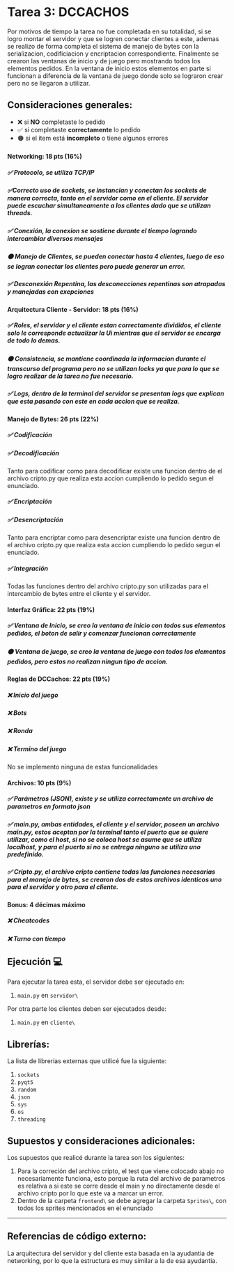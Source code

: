 # Tarea 3: DCCACHOS


Por motivos de tiempo la tarea no fue completada en su totalidad, si se logro montar el servidor y que se logren conectar clientes a este, ademas se realizo de forma completa el sistema de manejo de bytes con la serializacion, codificiacion y encriptacion correspondiente. Finalmente se crearon las ventanas de inicio y de juego pero mostrando todos los elementos pedidos. En la ventana de inicio estos elementos en parte si funcionan a diferencia de la ventana de juego donde solo se lograron crear pero no se llegaron a utilizar.


## Consideraciones generales:


- ❌ si **NO** completaste lo pedido
- ✅ si completaste **correctamente** lo pedido
- 🟠 si el item está **incompleto** o tiene algunos errores


#### Networking: 18 pts (16%)
##### ✅ Protocolo, se utiliza TCP/IP
##### ✅Correcto uso de sockets, se instancian y conectan los sockets de manera correcta, tanto en el servidor como en el cliente. El servidor puede escuchar simultaneamente a los clientes dado que se utilizan threads.
##### ✅ Conexión, la conexion se sostiene durante el tiempo logrando intercambiar diversos mensajes
##### 🟠 Manejo de Clientes, se pueden conectar hasta 4 clientes, luego de eso se logran conectar los clientes pero puede generar un error.
##### ✅ Desconexión Repentina, las desconecciones repentinas son atrapadas y manejadas con exepciones
#### Arquitectura Cliente - Servidor: 18 pts (16%)
##### ✅ Roles, el servidor y el cliente estan correctamente divididos, el cliente solo le corresponde actualizar la Ui mientras que el servidor se encarga de todo lo demas.
##### 🟠 Consistencia, se mantiene coordinada la informacion durante el transcurso del programa pero no se utilizan locks ya que para lo que se logro realizar de la tarea no fue necesario.
##### ✅ Logs, dentro de la terminal del servidor se presentan logs que explican que esta pasando con este en cada accion que se realiza.
#### Manejo de Bytes: 26 pts (22%)
##### ✅ Codificación
##### ✅ Decodificación
Tanto para codificar como para decodificar existe una funcion dentro de el archivo cripto.py que realiza esta accion cumpliendo lo pedido segun el enunciado.
##### ✅ Encriptación
##### ✅ Desencriptación
Tanto para encriptar como para desencriptar existe una funcion dentro de el archivo cripto.py que realiza esta accion cumpliendo lo pedido segun el enunciado.
##### ✅ Integración
Todas las funciones dentro del archivo cripto.py son utilizadas para el intercambio de bytes entre el cliente y el servidor.
#### Interfaz Gráfica: 22 pts (19%)
##### ✅ Ventana de Inicio, se creo la ventana de inicio con todos sus elementos pedidos, el boton de salir y comenzar funcionan correctamente
##### 🟠 Ventana de juego, se creo la ventana de juego con todos los elementos pedidos, pero estos no realizan ningun tipo de accion.
#### Reglas de DCCachos: 22 pts (19%)
##### ❌ Inicio del juego
##### ❌ Bots
##### ❌ Ronda
##### ❌ Termino del juego
No se implemento ninguna de estas funcionalidades
#### Archivos: 10 pts (9%)
##### ✅ Parámetros (JSON), existe y se utiliza correctamente un archivo de parametros en formato json
##### ✅ main.py, ambas entidades, el cliente y el servidor, poseen un archivo main.py, estos aceptan por la terminal tanto el puerto que se quiere utilizar, como el host, si no se coloca host se asume que se utiliza localhost, y para el puerto si no se entrega ninguno se utiliza uno predefinido.
##### ✅ Cripto.py, el archivo cripto contiene todas las funciones necesarias para el manejo de bytes, se crearon dos de estos archivos identicos uno para el servidor y otro para el cliente.
#### Bonus: 4 décimas máximo
##### ❌ Cheatcodes
##### ❌ Turno con tiempo

## Ejecución :computer:
Para ejecutar la tarea esta, el servidor debe ser ejecutado en:
1. ```main.py``` en ```servidor\```

Por otra parte los clientes deben ser ejecutados desde:

1. ```main.py``` en ```cliente\```



## Librerías:
La lista de librerías externas que utilicé fue la siguiente:

1. ```sockets```
2. ```pyqt5```
3. ```random```
4. ```json```
5. ```sys```
6. ```os```
7. ```threading```


## Supuestos y consideraciones adicionales:
Los supuestos que realicé durante la tarea son los siguientes:

1. Para la correción del archivo cripto, el test que viene colocado abajo no necesariamente funciona, esto porque la ruta del archivo de parametros es relativa a si este se corre desde el main y no directamente desde el archivo cripto por lo que este va a marcar un error.
2. Dentro de la carpeta ```frontend\``` se debe agregar la carpeta ```Sprites\```, con todos los sprites mencionados en el enunciado
-------


## Referencias de código externo:

La arquitectura del servidor y del cliente esta basada en la ayudantia de networking, por lo que la estructura es muy similar a la de esa ayudantia.

